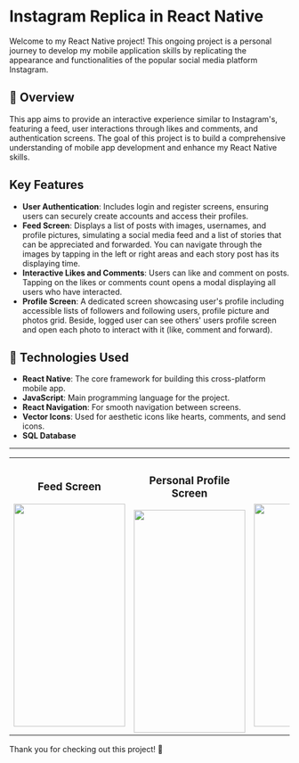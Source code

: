 # Instagram Replica in React Native

Welcome to my React Native project! This ongoing project is a personal journey to develop my mobile application skills by replicating the appearance and functionalities of the popular social media platform Instagram.

## 📱 Overview
This app aims to provide an interactive experience similar to Instagram's, featuring a feed, user interactions through likes and comments, and authentication screens. The goal of this project is to build a comprehensive understanding of mobile app development and enhance my React Native skills.

## Key Features
- **User Authentication**: Includes login and register screens, ensuring users can securely create accounts and access their profiles.
- **Feed Screen**: Displays a list of posts with images, usernames, and profile pictures, simulating a social media feed and a list of stories that can be appreciated and forwarded. You can navigate through the images by tapping in the left or right areas and each story post has its displaying time.
- **Interactive Likes and Comments**: Users can like and comment on posts. Tapping on the likes or comments count opens a modal displaying all users who have interacted.
- **Profile Screen**: A dedicated screen showcasing user's profile including accessible lists of followers and following users, profile picture and photos grid. Beside, logged user can see others' users profile screen and open each photo to interact with it (like, comment and forward).

## 🚀 Technologies Used
- **React Native**: The core framework for building this cross-platform mobile app.
- **JavaScript**: Main programming language for the project.
- **React Navigation**: For smooth navigation between screens.
- **Vector Icons**: Used for aesthetic icons like hearts, comments, and send icons.
- **SQL Database**

---
<table style="border: none; cellpadding: 10;">
  <tr>
    <td align="center">
      <h3>Feed Screen</h3>
      <img src="https://github.com/user-attachments/assets/09b8dd75-ae67-4061-8396-1e575ee0c2ac" width="200" height="400"/>
    </td>
    <td align="center">
      <h3>Personal Profile Screen</h3>
      <img src="https://github.com/user-attachments/assets/9f83dc13-d9c5-4c16-902b-9a868ec53aea" width="200" height="400"/>
    </td>
    <td align="center">
      <h3>Post</h3>
      <img src="https://github.com/user-attachments/assets/975f093a-7fef-48af-90e1-52698bf739a7" width="400" height="400"/>
    </td>
    <td align="center">
      <h3>Story</h3>
      <img src="https://github.com/user-attachments/assets/ec02c290-2286-4b4f-b4c3-6b9044a8967f" width="200" height="400"/>
    </td>
  </tr>
</table>

Thank you for checking out this project! 🎉
